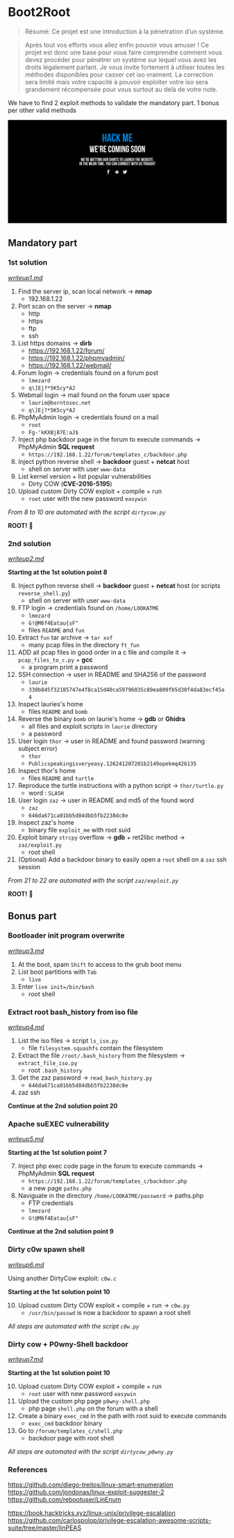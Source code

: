 # Boot2Root

> Résumé: Ce projet est une introduction à la pénetration d’un système.

> Après tout vos efforts vous allez enfin pouvoir vous amuser !
> Ce projet est donc une base pour vous faire comprendre comment vous devez procéder
> pour pénétrer un systéme sur lequel vous avez les droits légalement parlant.
>Je vous invite fortement à utiliser toutes les méthodes disponibles pour casser cet iso
>vraiment. La correction sera limité mais votre capacité à pouvoir exploiter votre iso sera
>grandement récompensée pour vous surtout au delà de votre note.

We have to find 2 exploit methods to validate the mandatory part. 1 bonus per other valid methods

![screen_page](img/screen_full_page.png)

## Mandatory part

### 1st solution

*[writeup1.md](writeup1.md)*

1. Find the server ip, scan local network -> **nmap**
    - 192.168.1.22
2. Port scan on the server -> **nmap**
    - http
    - https
    - ftp
    - ssh
3. List https domains -> **dirb**
    - https://192.168.1.22/forum/
    - https://192.168.1.22/phpmyadmin/ 
    - https://192.168.1.22/webmail/
4. Forum login -> credentials found on a forum post
    - `lmezard`
    - `q\]Ej?*5K5cy*AJ`
5. Webmail login -> mail found on the forum user space
    - `laurie@borntosec.net`
    - `q\]Ej?*5K5cy*AJ`
6. PhpMyAdmin login -> credentials found on a mail
    - `root`
    - `Fg-'kKXBj87E:aJ$`
7. Inject php backdoor page in the forum to execute commands -> PhpMyAdmin **SQL request**
    - `https://192.168.1.22/forum/templates_c/backdoor.php`
8. Inject python reverse shell -> **backdoor** guest + **netcat** host
    - shell on server with user `www-data`
9. List kernel version + list popular vulnerabilities
    - Dirty COW (**CVE-2016-5195**)
10. Upload custom Dirty COW exploit + compile + run
    - `root` user with the new password `easywin`

*From 8 to 10 are automated with the script `dirtycow.py`*

**ROOT!** :checkered_flag:

### 2nd solution

*[writeup2.md](writeup2.md)*

**Starting at the 1st solution point 8**

8. Inject python reverse shell -> **backdoor** guest + **netcat** host (or scripts `reverse_shell.py`)
    - shell on server with user `www-data`
9. FTP login -> credentials found on `/home/LOOKATME`
    - `lmezard`
    - `G!@M6f4Eatau{sF"`
    - files `README` and `fun`
10. Extract `fun` tar archive -> `tar xvf`
    - many pcap files in the directory `ft_fun`
11. ADD all pcap files in good order in a c file and compile it -> `pcap_files_to_c.py` + **gcc**
    - a program print a password
13. SSH connection -> user in README and SHA256 of the password
    - `laurie`
    - `330b845f32185747e4f8ca15d40ca59796035c89ea809fb5d30f4da83ecf45a4`
14. Inspect lauries's home
    - files `README` and `bomb`
15. Reverse the binary `bomb` on laurie's home -> **gdb** or **Ghidra**
    - all files and exploit scripts in `laurie` directory
    - a password
16. User login `thor` -> user in README and found password (warning subject error)
    - `thor`
    - `Publicspeakingisveryeasy.126241207201b2149opekmq426135`
17. Inspect thor's home
    - files `README` and `turtle`
18. Reproduce the turtle instructions with a python script -> `thor/turtle.py`
    - word : `SLASH`
19. User login `zaz` -> user in README and md5 of the found word
    - `zaz`
    - `646da671ca01bb5d84dbb5fb2238dc8e`
20. Inspect zaz's home
    - binary file `exploit_me` with root suid
21. Exploit binary `strcpy` overflow -> **gdb** + ret2libc method -> `zaz/exploit.py`
    - root shell
22. (Optional) Add a backdoor binary to easily open a `root` shell on a `zaz` ssh session

*From 21 to 22 are automated with the script `zaz/exploit.py`*

**ROOT!** :checkered_flag:

## Bonus part

### Bootloader init program overwrite

*[writeup3.md](bonus/writeup3.md)*

1. At the boot, spam `Shift` to access to the grub boot menu
2. List boot partitions with `Tab`
    - `live`
3. Enter `live init=/bin/bash`
    - root shell

### Extract root bash_history from iso file

*[writeup4.md](bonus/writeup4.md)*

1. List the iso files -> script `ls_iso.py`
    - file `filesystem.squashfs` contain the filesystem
2. Extract the file `/root/.bash_history` from the filesystem -> `extract_file_iso.py`
    - root `.bash_history`
3. Get the zaz password -> `read_bash_history.py`
    - `646da671ca01bb5d84dbb5fb2238dc8e`
4. zaz ssh

**Continue at the 2nd solution point 20**

### Apache suEXEC vulnerability

*[writeup5.md](bonus/writeup5.md)*

**Starting at the 1st solution point 7**

7. Inject php exec code page in the forum to execute commands -> PhpMyAdmin **SQL request**
    - `https://192.168.1.22/forum/templates_c/backdoor.php`
    - a new page `paths.php`
8. Naviguate in the directory `/home/LOOKATME/password` -> paths.php
    - FTP credentials
    - `lmezard`
    - `G!@M6f4Eatau{sF"`

**Continue at the 2nd solution point 9**

### Dirty c0w spawn shell

*[writeup6.md](bonus/writeup6.md)*

Using another DirtyCow exploit: `c0w.c`

**Starting at the 1st solution point 10**

10. Upload custom Dirty COW exploit + compile + run -> `c0w.py`
    - `/usr/bin/passwd` is now a backdoor to spawn a root shell

*All steps are automated with the script `c0w.py`*

### Dirty cow + P0wny-Shell backdoor

*[writeup7.md](bonus/writeup7.md)*

**Starting at the 1st solution point 10**

10. Upload custom Dirty COW exploit + compile + run
    - `root` user with new password `easywin`
11. Upload the custom php page `p0wny-shell.php`
    - php page `shell.php` on the forum with a shell
12. Create a binary `exec_cmd` in the path with root suid to execute commands
    - `exec_cmd` backdoor binary
13. Go to `/forum/templates_c/shell.php`
    - backdoor page with root shell

*All steps are automated with the script `dirtycow_p0wny.py`*

### References

https://github.com/diego-treitos/linux-smart-enumeration
https://github.com/jondonas/linux-exploit-suggester-2
https://github.com/rebootuser/LinEnum

https://book.hacktricks.xyz/linux-unix/privilege-escalation
https://github.com/carlospolop/privilege-escalation-awesome-scripts-suite/tree/master/linPEAS
